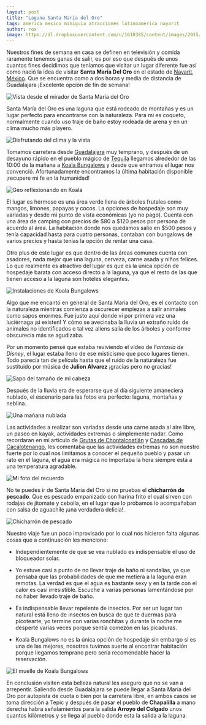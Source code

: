 ```yaml
---
layout: post
title: "Laguna Santa María del Oro"
tags: america mexico miniguia atracciones latinoamerica nayarit
author: rox
image: https://dl.dropboxusercontent.com/u/1610385/content/images/2015/06/2015-06-13-13-02-37.jpg
---
```

Nuestros fines de semana en casa se definen en televisión y comida raramente tenemos ganas de salir, es por eso que después de unos cuantos fines decidimos que teníamos que visitar un lugar diferente fue así como nació la idea de visitar **Santa María Del Oro** en el estado de [Nayarit](/tag/nayarit), [México](/tag/mexico). Que se encuentra como a dos horas y media de distancia de Guadalajara ¡Excelente opción de fin de semana!

![Vista desde el mirador de Santa María del Oro](https://dl.dropboxusercontent.com/u/1610385/content/images/2015/06/2015-06-14-13-08.jpg)

Santa María del Oro es una laguna que está rodeado de montañas y es un lugar perfecto para encontrarse con la naturaleza. Para mi es coqueto, normalmente cuando uso traje de baño estoy rodeada de arena y en un clima mucho más playero. 

![Disfrutando del clima y la vista](https://dl.dropboxusercontent.com/u/1610385/content/images/2015/06/2015-06-14-10-43-34.jpg)

Tomamos carretera desde [Guadalajara](/tag/guadalajara) muy temprano, y después de un desayuno rápido en el pueblo mágico de [Tequila](/tag/tequila) llegamos alrededor de las 10:00 de la mañana a [Koala Bungalows](http://www.koalabungalows.com) y desde que entramos el lugar nos convenció. Afortunadamente encontramos la última habitación disponible ¡recupere mi fe en la humanidad!

![Geo reflexionando en Koala](https://dl.dropboxusercontent.com/u/1610385/content/images/2015/06/2015-06-13-19-49.jpg)

El lugar es hermoso es una área verde llena de árboles frutales como mangos, limones, papayas y cocos. La opciones de hospedaje son muy variadas y desde mi  punto de vista económicas (yo no pago). Cuenta con una área de camping con precios de $80 a $120 pesos por persona de acuerdo al área. La habitación donde nos quedamos salio en $500 pesos y tenía capacidad hasta para cuatro personas, contaban con bungalows de varios precios y hasta tenías la opción de rentar una casa.

Otro plus de este lugar es que dentro de las áreas comunes cuenta con asadores, nada mejor que una laguna, cerveza, carne asada y niños felices. Lo que realmente es atractivo del lugar es que es la única opción de hospedaje barata con acceso directo a la laguna, ya que el resto de las que tienen acceso a la laguna son hoteles elegantes.

![Instalaciones de Koala Bungalows](https://dl.dropboxusercontent.com/u/1610385/content/images/2015/06/2015-06-14-10-30.jpg)

Algo que me encantó en general de Santa Maria del Oro, es el contacto con la naturaleza mientras comienza a oscurecer empiezas a salir animales como sapos enormes. Fue justo aquí donde vi por primera vez una luciérnaga ¡si existen! Y cómo se avecinaba la lluvia un extraño ruido  de animales no identificados o tal vez aliens salía de los árboles y conforme obscurecía más se agudizaba. 

Por un momento pensé que estaba reviviendo el vídeo de *Fantasía de Disney*, el lugar estaba lleno de ese misticismo que poco lugares tienen. Todo parecía tan de película hasta que el ruido de la naturaleza fue sustituido por música de **Julion Alvarez** ¡gracias pero no gracias!

![Sapo del tamaño de mi cabeza](https://dl.dropboxusercontent.com/u/1610385/content/images/2015/06/2015-06-13-21-10-26.jpg)

Después de la lluvia era de esperarse que al día siguiente amaneciera nublado, el escenario para las fotos era perfecto: laguna, montañas y neblina.

![Una mañana nublada](https://dl.dropboxusercontent.com/u/1610385/content/images/2015/06/2015-06-14-08-06.jpg)

Las actividades a realizar son variadas desde una carne asada al aire libre, un paseo en kayak, actividades extremas o simplemente nadar. Como recordaran en mi artículo de [Grutas de Chontalcoatlán](/recorrido-por-las-grutas-de-chontalcoatlan/) y [Cascadas de Cacalotenango](/cascadas-de-cacalotenango/), les comentaba que las actividades extremas no son nuestro fuerte por lo cual nos limitamos a conocer el pequeño pueblo y pasar un rato en el laguna, el agua era mágica no importaba la hora siempre está a una temperatura agradable.

![Mi foto del recuerdo](https://dl.dropboxusercontent.com/u/1610385/content/images/2015/06/2015-06-14-08-07-52.jpg)

No te puedes ir de Santa Maria del Oro si no pruebas el **chicharrón de pescado**. Que es pescado empanizado con harina frito el cual sirven con rodajas de jitomate y cebolla, en el lugar que lo probamos lo acompañaban con salsa de aguachile ¡una verdadera delicia!.

![Chicharrón de pescado](https://dl.dropboxusercontent.com/u/1610385/content/images/2015/06/2015-06-13-14-48-23.jpg)

Nuestro viaje fue un poco improvisado por lo cual nos hicieron falta algunas cosas que a continuación les menciono:

* Independientemente de que se vea nublado es indispensable el uso de bloqueador solar.

* Yo estuve casi a punto de no llevar traje de baño ni sandalias, ya que pensaba que las probabilidades de que me metiera a la laguna eran remotas. La verdad es que el agua es bastante sexy y en la tarde con el calor es casi irresistible. Escuche a varias personas lamentándose por no haber llevado traje de baño.

* Es indispensable llevar repelente de insectos. Por ser un lugar tan natural está lleno de insectos en busca de que te duermas para picotearte, yo termine con varias ronchitas y durante la noche me desperté varias veces porque sentía comezón en las picaduras.

* Koala Bungalows no es la única opción de hospedaje sin embargo si es una de las mejores, nosotros tuvimos suerte al encontrar habitación porque llegamos temprano pero sería recomendable hacer la reservación.

![El muelle de Koala Bungalows](https://dl.dropboxusercontent.com/u/1610385/content/images/2015/06/2015-06-14-08-12-30.jpg)

En conclusión visiten esta belleza natural les aseguro que no se van a arrepentir. Saliendo desde Guadalajara se puede llegar a Santa María del Oro por autopista de cuota o bien por la carretera libre, en ambos casos se toma dirección a Tepic y después de pasar el pueblo de **Chapalilla** a mano derecha habra señalamientos para la salida **Arroyo del Colgado** unos cuantos kilómetros y se llega al pueblo donde esta la salida a la laguna.